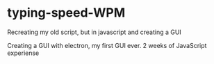 # typing-speed-WPM
Recreating my old script, but in javascript and creating a GUI


Creating a GUI with electron, my first GUI ever.
2 weeks of JavaScript experiense
